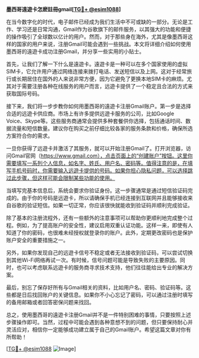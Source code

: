 **墨西哥遠遊卡怎麽註冊gmail[[TG💪+ @esim1088](https://t.me/s/esim1088)]**

在当今数字化的时代，电子邮件已经成为我们生活中不可或缺的一部分。无论是工作、学习还是日常沟通，Gmail作为谷歌旗下的邮件服务，以其强大的功能和便捷的操作吸引了全球数以亿计的用户。然而，对于那些身在海外，尤其是像墨西哥这样的国家的用户来说，注册Gmail可能会遇到一些挑战。本文将详细介绍如何使用墨西哥的遠遊卡成功注册Gmail，并分享一些实用的小贴士。

首先，让我们了解一下什么是遠遊卡。遠遊卡是一种可以在多个国家使用的虚拟SIM卡，它允许用户通过网络连接来拨打电话、发送短信以及上网。这对于经常旅行或长期居住在国外的人来说非常方便，因为它避免了更换本地SIM卡的麻烦。尤其对于需要注册各种在线服务的用户而言，远遊卡提供了一个稳定且合法的方式来获取国际号码。

接下来，我们将一步步教你如何用墨西哥的遠遊卡注册Gmail账户。第一步是选择合适的远遊卡供应商。市场上有许多提供远遊卡服务的公司，比如Google Voice、Skype等。这些服务商通常会提供多种套餐供你选择，包括通话时间、数据流量和短信数量。建议你在购买之前仔细比较各家的服务条款和价格，确保所选方案符合你的需求。

一旦你获得了远遊卡并激活了其服务，就可以开始注册Gmail了。打开浏览器，访问Gmail官网（https://www.gmail.com），点击页面上的“创建账户”按钮。这里你需要填写一系列个人信息，如名字、姓氏、用户名、密码等。值得注意的是，在填写手机号码时，你需要输入远遊卡提供的号码。如果你担心隐私问题，可以选择跳过此步骤，但这样可能会限制某些功能的使用。

当填写完基本信息后，系统会要求你验证身份。这一步骤通常是通过短信验证码完成的。由于你的号码是远遊卡，所以请确保手机已经连接到互联网并且能够接收来自谷歌的验证短信。如果一切正常，你应该很快就能收到验证码并顺利完成验证。

除了基本的注册流程外，还有一些额外的注意事项可以帮助你更顺利地完成整个过程。例如，为了提高账户的安全性，建议启用双重认证功能。这样一来，即使有人知道了你的密码，也很难未经授权就登录你的账户。此外，定期更改密码也是保护账户安全的重要措施之一。

另外，如果你发现自己的远遊卡信号不稳定或者无法接收到验证码，可以尝试切换到其他Wi-Fi网络再试一次。有时候，信号问题可能是导致失败的主要原因。同时，也可以考虑联系远遊卡的服务商寻求技术支持，他们往往能给出专业的解决方案。

最后，别忘了保存好所有与Gmail相关的资料，比如用户名、密码、验证码等。这些都是日后找回账户的关键信息。如果你不小心忘记了密码，可以通过注册时填写的备用邮箱或者回答密保问题来找回。

总之，使用墨西哥的遠遊卡注册Gmail并不是一件特别困难的事情，只要按照上述步骤操作即可。当然，过程中可能会遇到各种意想不到的问题，但只要保持耐心并灵活应对，相信你一定能够成功建立属于自己的Gmail账户。希望这篇文章对你有所帮助！

[[TG💪+ @esim1088](https://t.me/s/esim1088) ![Image](https://i.postimg.cc/4NQfJmqS/Snipaste-2025-05-13-00-14-12.png)]